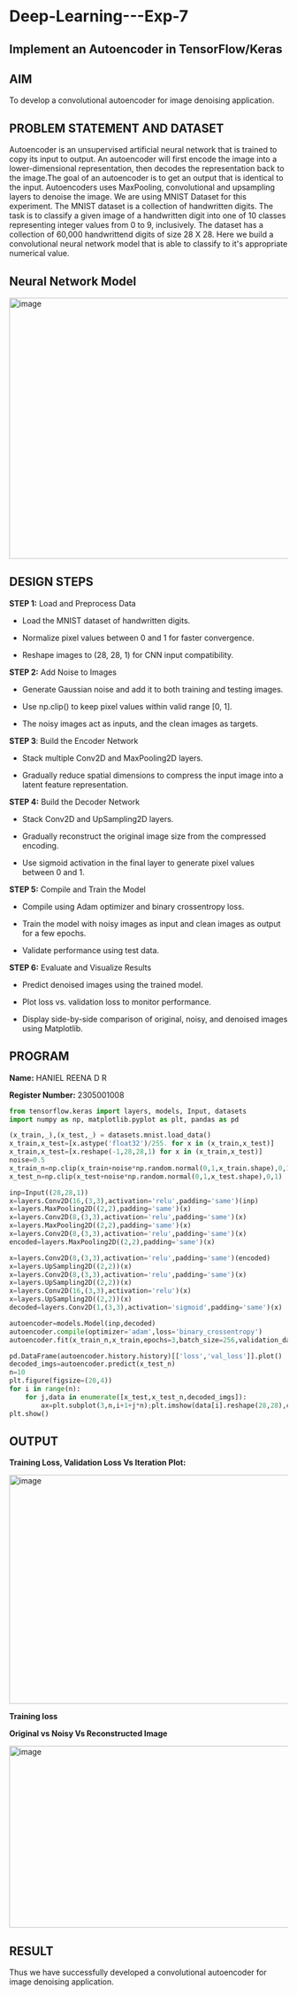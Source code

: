 # Deep-Learning---Exp-7

## **Implement an Autoencoder in TensorFlow/Keras**

## **AIM**

To develop a convolutional autoencoder for image denoising application.

## **PROBLEM STATEMENT AND DATASET**

Autoencoder is an unsupervised artificial neural network that is trained to copy its input to output. An autoencoder will first encode the image into a lower-dimensional representation, then decodes the representation back to the image.The goal of an autoencoder is to get an output that is identical to the input. Autoencoders uses MaxPooling, convolutional and upsampling layers to denoise the image. We are using MNIST Dataset for this experiment. The MNIST dataset is a collection of handwritten digits. The task is to classify a given image of a handwritten digit into one of 10 classes representing integer values from 0 to 9, inclusively. The dataset has a collection of 60,000 handwrittend digits of size 28 X 28. Here we build a convolutional neural network model that is able to classify to it's appropriate numerical value.


## **Neural Network Model**

<img width="890" height="471" alt="image" src="https://github.com/user-attachments/assets/1c42bdb1-effe-49e3-8461-4c96b8897007" />


## **DESIGN STEPS**

**STEP 1:** Load and Preprocess Data

  - Load the MNIST dataset of handwritten digits.

  - Normalize pixel values between 0 and 1 for faster convergence.

  - Reshape images to (28, 28, 1) for CNN input compatibility.


**STEP 2:** Add Noise to Images

  - Generate Gaussian noise and add it to both training and testing images.

  - Use np.clip() to keep pixel values within valid range [0, 1].

  - The noisy images act as inputs, and the clean images as targets.

**STEP 3**: Build the Encoder Network

  - Stack multiple Conv2D and MaxPooling2D layers.

  - Gradually reduce spatial dimensions to compress the input image into a latent feature representation.

**STEP 4:** Build the Decoder Network

   - Stack Conv2D and UpSampling2D layers.

  - Gradually reconstruct the original image size from the compressed encoding.

  - Use sigmoid activation in the final layer to generate pixel values between 0 and 1.

**STEP 5:** Compile and Train the Model

  - Compile using Adam optimizer and binary crossentropy loss.

  - Train the model with noisy images as input and clean images as output for a few epochs.

  - Validate performance using test data.

**STEP 6:** Evaluate and Visualize Results

  - Predict denoised images using the trained model.

  - Plot loss vs. validation loss to monitor performance.

  - Display side-by-side comparison of original, noisy, and denoised images using Matplotlib.

## **PROGRAM**

**Name:** HANIEL REENA D R

**Register Number:** 2305001008

``` PYTHON
from tensorflow.keras import layers, models, Input, datasets
import numpy as np, matplotlib.pyplot as plt, pandas as pd

(x_train,_),(x_test,_) = datasets.mnist.load_data()
x_train,x_test=[x.astype('float32')/255. for x in (x_train,x_test)]
x_train,x_test=[x.reshape(-1,28,28,1) for x in (x_train,x_test)]
noise=0.5
x_train_n=np.clip(x_train+noise*np.random.normal(0,1,x_train.shape),0,1)
x_test_n=np.clip(x_test+noise*np.random.normal(0,1,x_test.shape),0,1)

inp=Input((28,28,1))
x=layers.Conv2D(16,(3,3),activation='relu',padding='same')(inp)
x=layers.MaxPooling2D((2,2),padding='same')(x)
x=layers.Conv2D(8,(3,3),activation='relu',padding='same')(x)
x=layers.MaxPooling2D((2,2),padding='same')(x)
x=layers.Conv2D(8,(3,3),activation='relu',padding='same')(x)
encoded=layers.MaxPooling2D((2,2),padding='same')(x)

x=layers.Conv2D(8,(3,3),activation='relu',padding='same')(encoded)
x=layers.UpSampling2D((2,2))(x)
x=layers.Conv2D(8,(3,3),activation='relu',padding='same')(x)
x=layers.UpSampling2D((2,2))(x)
x=layers.Conv2D(16,(3,3),activation='relu')(x)
x=layers.UpSampling2D((2,2))(x)
decoded=layers.Conv2D(1,(3,3),activation='sigmoid',padding='same')(x)

autoencoder=models.Model(inp,decoded)
autoencoder.compile(optimizer='adam',loss='binary_crossentropy')
autoencoder.fit(x_train_n,x_train,epochs=3,batch_size=256,validation_data=(x_test_n,x_test))

pd.DataFrame(autoencoder.history.history)[['loss','val_loss']].plot()
decoded_imgs=autoencoder.predict(x_test_n)
n=10
plt.figure(figsize=(20,4))
for i in range(n):
    for j,data in enumerate([x_test,x_test_n,decoded_imgs]):
        ax=plt.subplot(3,n,i+1+j*n);plt.imshow(data[i].reshape(28,28),cmap='gray');ax.axis('off')
plt.show()
````

## **OUTPUT**

**Training Loss, Validation Loss Vs Iteration Plot:**

<img width="556" height="413" alt="image" src="https://github.com/user-attachments/assets/64117728-eaf1-42c2-8e13-556b0a140027" />


**Training loss**

**Original vs Noisy Vs Reconstructed Image**

<img width="1529" height="328" alt="image" src="https://github.com/user-attachments/assets/db3f3465-66a9-47d9-a01f-14f78302cbde" />


## **RESULT**

Thus we have successfully developed a convolutional autoencoder for image denoising application.
